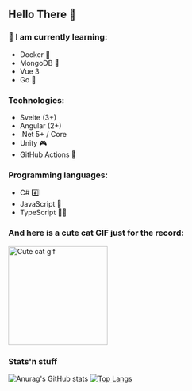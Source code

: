 ## Hello There 👋

### 📝 I am currently learning:
- Docker 🐳
- MongoDB 🍃
- Vue 3
- Go 💙

### Technologies:
- Svelte (3+)
- Angular (2+)
- .Net 5+ / Core
- Unity 🎮
- GitHub Actions 🚀

### Programming languages:
- C# #️⃣
- JavaScript 📜
- TypeScript 💉📜

### And here is a cute cat GIF just for the record:

<img width="200" alt="Cute cat gif" src="https://user-images.githubusercontent.com/72730682/128785033-634cb3f1-8285-4188-8c9d-e2de8c2f7a27.gif">

### Stats'n stuff

![Anurag's GitHub stats](https://github-readme-stats.vercel.app/api?username=JanTrichter&show_icons=true&theme=radical)
[![Top Langs](https://github-readme-stats.vercel.app/api/top-langs/?username=JanTrichter&layout=compact)](https://github.com/anuraghazra/github-readme-stats)
